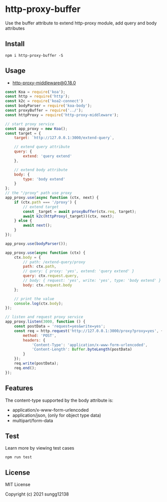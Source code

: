 # http-proxy-buffer

Use the buffer attribute to extend http-proxy module, add query and body attributes

## Install

```
npm i http-proxy-buffer -S
```

## Usage

- http-proxy-middleware@0.18.0

```javascript
const Koa = require('koa');
const http = require('http');
const k2c = require('koa2-connect')
const bodyParser = require('koa-body');
const proxyBuffer = require('../');
const httpProxy = require('http-proxy-middleware');

// start proxy service
const app_proxy = new Koa();
const target = {
    target: `http://127.0.0.1:3000/extend-query`,

    // extend query attribute
    query: {
        extend: 'query extend'
    },

    // extend body attribute
    body: {
        type: 'body extend'
    }
};
// the "/proxy" path use proxy
app_proxy.use(async function (ctx, next) {
    if (ctx.path === '/proxy') {
        // extend target
        const _target = await proxyBuffer(ctx.req, target);
        await k2c(httpProxy(_target))(ctx, next);
    } else {
        await next();
    }
});

app_proxy.use(bodyParser());

app_proxy.use(async function (ctx) {
    ctx.body = {
        // path: /extend-query/proxy
        path: ctx.path,
        // query: { proxy: 'yes', extend: 'query extend' }
        query: ctx.request.query,
        // body: { request: 'yes', write: 'yes', type: 'body extend' }
        body: ctx.request.body
    };

    // print the value
    console.log(ctx.body);
});

// listen and request proxy service
app_proxy.listen(3000, function () {
    const postData = 'request=yes&write=yes';
    const req = http.request('http://127.0.0.1:3000/proxy?proxy=yes', {
        method: 'POST',
        headers: {
            'Content-Type': 'application/x-www-form-urlencoded',
            'Content-Length': Buffer.byteLength(postData)
        }
    });
    req.write(postData);
    req.end();
});
```
## Features

The content-type supported by the body attribute is: 

- application/x-www-form-urlencoded
- application/json, (only for object type data)
- multipart/form-data

## Test

Learn more by viewing test cases

```
npm run test
```

## License

MIT License

Copyright (c) 2021 sungg12138